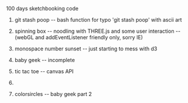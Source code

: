 100 days sketchbooking code

1. git stash poop
-- bash function for typo 'git stash poop' with ascii art

2. spinning box
-- noodling with THREE.js and some user interaction
-- (webGL and addEventListener friendly only, sorry IE)

3. monospace number sunset
-- just starting to mess with d3

4. baby geek
-- incomplete

5. tic tac toe
-- canvas API

6. <under construction>

7. colorsircles
-- baby geek part 2
